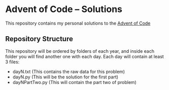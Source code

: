 # Advent of Code – Solutions  

This repository contains my personal solutions to the [Advent of Code](https://adventofcode.com/)

## Repository Structure

This repository will be ordered by folders of each year, and inside each folder you will find another one with each day.
Each day will contain at least 3 files:
- dayN.txt (This contains the raw data for this problem)
- dayN.py (This will be the solution for the first part)
- dayNPartTwo.py (This will contain the part two of problem)
